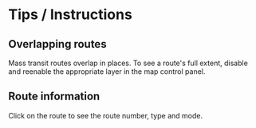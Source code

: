 # Tips / Instructions

## Overlapping routes
Mass transit routes overlap in places. To see a route's full extent, disable and reenable the appropriate layer in the map control panel.

## Route information
Click on the route to see the route number, type and mode.